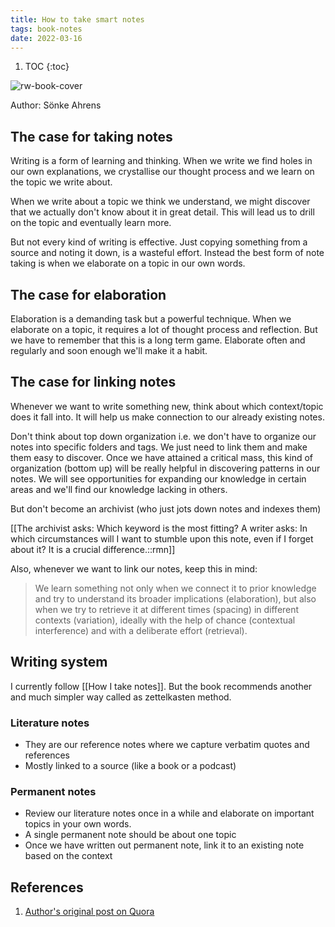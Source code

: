 ```yaml
---
title: How to take smart notes
tags: book-notes
date: 2022-03-16
---
```


1. TOC
{:toc}

![rw-book-cover](https://images-na.ssl-images-amazon.com/images/I/41iVa0x-P-L._SL200_.jpg)

Author: Sönke Ahrens

## The case for taking notes

Writing is a form of learning and thinking. When we write we find holes in our own explanations, we crystallise our thought process and we learn on the topic we write about.

When we write about a topic we think we understand, we might discover that we actually don't know about it in great detail. This will lead us to drill on the topic and eventually learn more.

But not every kind of writing is effective. Just copying something from a source and noting it down, is a wasteful effort. Instead the best form of note taking is when we elaborate on a topic in our own words.

## The case for elaboration

Elaboration is a demanding task but a powerful technique. When we elaborate on a topic, it requires a lot of thought process and reflection. But we have to remember that this is a long term game. Elaborate often and regularly and soon enough we'll make it a habit.

## The case for linking notes

Whenever we want to write something new, think about which context/topic does it fall into. It will help us make connection to our already existing notes.

Don't think about top down organization i.e. we don't have to organize our notes into specific folders and tags. We just need to link them and make them easy to discover. Once we have attained a critical mass, this kind of organization (bottom up) will be really helpful in discovering patterns in our notes. We will see opportunities for expanding our knowledge in certain areas and we'll find our knowledge lacking in others.

But don't become an archivist (who just jots down notes and indexes them)

[[The archivist asks: Which keyword is the most fitting? A writer asks: In which circumstances will I want to stumble upon this note, even if I forget about it? It is a crucial difference.::rmn]]

Also, whenever we want to link our notes, keep this in mind:

> We learn something not only when we connect it to prior knowledge and try to understand its broader implications (elaboration), but also when we try to retrieve it at different times (spacing) in different contexts (variation), ideally with the help of chance (contextual interference) and with a deliberate effort (retrieval).

## Writing system

I currently follow [[How I take notes]]. But the book recommends another and much simpler way called as zettelkasten method.

### Literature notes

- They are our reference notes where we capture verbatim quotes and references
- Mostly linked to a source (like a book or a podcast)

### Permanent notes

- Review our literature notes once in a while and elaborate on important topics in your own words.
- A single permanent note should be about one topic
- Once we have written out permanent note, link it to an existing note based on the context

## References

1. [Author's original post on Quora](https://www.quora.com/What-is-the-best-way-to-take-notes/answer/S%C3%B6nke-Ahrens?ch=10&share=e1efd8f9&srid=uJBsW)
